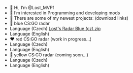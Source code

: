 - 👋 Hi, I’m @Lost_MVP1
- 👀 I’m interested in Programming and developing mods
- 🌱 There are some of my newest projects: (download links)
- 💙 blue CS:GO radar
- Language (Czech)   [Lost's Radar Blue (cz).zip](https://github.com/LostMVP1/LostsRadar-cz-B/files/12302302/Lost.s.Radar.Blue.cz.zip)
- Language (English) 
- ❤️ red CS:GO radar (work in progress...)
- Language (Czech)
- Language (English)
- 💛 yellow CS:GO radar (coming soon...)
- Language (Czech)
- Language (English)

<!---
LostMVP1/LostMVP1 is a ✨ special ✨ repository because its `README.md` (this file) appears on your GitHub profile.
You can click the Preview link to take a look at your changes.
--->
